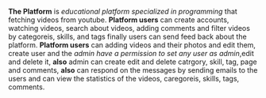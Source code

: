 **The Platform** is *educational platform specialized in programming* that fetching videos from youtube.
**Platform users** can create accounts, watching videos, search about videos, adding comments and filter videos by categoreis, skills, and tags finally users can send feed back about the platform.
**Platform users** can adding videos and their photos and edit them, create user and the *admin have a permission to set any user as admin*,edit and delete it, **also** admin can create edit and delete catrgory, skill, tag, page and comments, **also** can respond on the messages by sending emails to the users and can view the statistics of the videos, caregoreis, skills, tags, comments.
